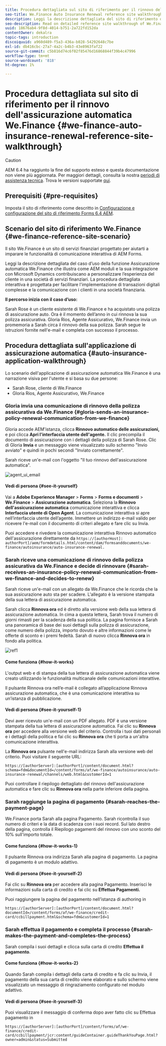 ```yaml
---
title: Procedura dettagliata sul sito di riferimento per il rinnovo dell'assicurazione automatica We.Finance
seo-title: We.Finance Auto Insurance Renewal reference site walkthrough
description: Leggi la descrizione dettagliata del sito di riferimento del caso d’uso della funzione Assicurazione automatica We.Finance che illustra come AEM moduli e la sua integrazione con Microsoft Dynamics contribuiscano a personalizzare l’esperienza del cliente in una società di servizi finanziari.
seo-description: Read on detailed reference site walkthrough of We.Finance Auto Insurance use case which showcases how AEM forms and its integration with Microsoft Dynamics helps personalize customer experience in a financial service company.
uuid: 18676ab4-9f8d-4014-b751-2a722fd152da
contentOwner: dekalra
topic-tags: introduction
discoiquuid: a960d489-f5a3-436a-b028-54292648c7be
exl-id: db416cbc-27a7-4a2c-b4b3-43e8963faf22
source-git-commit: c5b816d74c6f02f85476d16868844f39b4c47996
workflow-type: tm+mt
source-wordcount: '818'
ht-degree: 1%

---
```


# Procedura dettagliata sul sito di riferimento per il rinnovo dell&#39;assicurazione automatica We.Finance {#we-finance-auto-insurance-renewal-reference-site-walkthrough}

>[!CAUTION]
>
>AEM 6.4 ha raggiunto la fine del supporto esteso e questa documentazione non viene più aggiornata. Per maggiori dettagli, consulta la nostra [periodi di assistenza tecnica](https://helpx.adobe.com/it/support/programs/eol-matrix.html). Trova le versioni supportate [qui](https://experienceleague.adobe.com/docs/).

## Prerequisiti {#pre-requisites}

Imposta il sito di riferimento come descritto in [Configurazione e configurazione del sito di riferimento Forms 6.4 AEM](/help/forms/using/setup-reference-sites.md).

## Scenario del sito di riferimento We.Finance  {#we-finance-reference-site-scenario}

Il sito We.Finance è un sito di servizi finanziari progettato per aiutarti a imparare le funzionalità di comunicazione interattiva di AEM Forms.

Leggi la descrizione dettagliata del caso d’uso della funzione Assicurazione automatica We.Finance che illustra come AEM moduli e la sua integrazione con Microsoft Dynamics contribuiscano a personalizzare l’esperienza del cliente in una società di servizi finanziari. La procedura dettagliata interattiva è progettata per facilitare l&#39;implementazione di transazioni digitali complesse e la comunicazione con i clienti in una società finanziaria.

**Il percorso inizia con il caso d’uso:**

Sarah Rose è un cliente esistente di We.Finance e ha acquistato una polizza di assicurazione auto. Ora è il momento dell’anno in cui rinnova la sua polizza assicurativa. Gloria Rios, Agente Assicurativo, We.Finance invia un promemoria a Sarah circa il rinnovo della sua polizza. Sarah segue le istruzioni fornite nell&#39;e-mail e completa con successo il processo.

## Procedura dettagliata sull&#39;applicazione di assicurazione automatica {#auto-insurance-application-walkthrough}

Lo scenario dell&#39;applicazione di assicurazione automatica We.Finance è una narrazione visiva per l&#39;utente e si basa su due persone:

* Sarah Rose, cliente di We.Finance
* Gloria Rios, Agente Assicurativo, We.Finance

### Gloria invia una comunicazione di rinnovo della polizza assicurativa da We.Finance {#gloria-sends-an-insurance-policy-renewal-communication-from-we-finance}

Gloria accede AEM&#39;istanza, clicca **Rinnovo automatico delle assicurazioni,** e poi clicca **Apri l&#39;interfaccia utente dell&#39;agente.** Il clic precompila il documento di assicurazione con i dettagli della polizza di Sarah Rose. Clic di Gloria **Invia** e un messaggio viene visualizzato sullo schermo &quot;Invio avviato&quot; e quindi in pochi secondi &quot;Inviato correttamente&quot;.

Sarah riceve un&#39;e-mail con l&#39;oggetto &quot;Il tuo rinnovo dell&#39;assicurazione automatica&quot;.

![agent_ui_email](assets/agent_ui_email.png)

#### Vedi di persona {#see-it-yourself}

Vai a **Adobe Experience Manager** > **Forms** > **Forms e documenti** > **We.Finance** > **Assicurazione automatica**. Seleziona la **Rinnovo dell&#39;assicurazione automatica** comunicazione interattiva e clicca **Interfaccia utente di Open Agent**. La comunicazione interattiva si apre nell’interfaccia utente dell’agente. Immettere un indirizzo e-mail valido per ricevere l&#39;e-mail con il documento di criteri allegato e fare clic su Invia.

Puoi accedere e rivedere la comunicazione interattiva Rinnovo automatico dell&#39;assicurazione direttamente da `https://[authorHost]: authorPort]/aem/formdetails.html/content/dam/formsanddocuments/we-finance/autoinsurance/auto-insurance-renewal.`

### Sarah riceve una comunicazione di rinnovo della polizza assicurativa da We.Finance e decide di rinnovare {#sarah-receives-an-insurance-policy-renewal-communication-from-we-finance-and-decides-to-renew}

Sarah riceve un&#39;e-mail con un allegato da We.Finance che le ricorda che la sua assicurazione auto sta per scadere. L&#39;allegato è la versione stampata della sua lettera di assicurazione automatica.

Sarah clicca **Rinnova ora** ed è diretto alla versione web della sua lettera di assicurazione automatica. In cima a questa lettera, Sarah trova il numero di giorni rimasti per la scadenza della sua politica. La pagina fornisce a Sarah una panoramica di base dei suoi dettagli sulla polizza di assicurazione, come numero della polizza, importo dovuto e altre informazioni come le offerte di sconto e i premi fedeltà. Sarah di nuovo clicca **Rinnova ora** in fondo alla politica.

![ref1](assets/ref1.png)

#### Come funziona {#how-it-works}

L&#39;output web e di stampa della tua lettera di assicurazione automatica viene creato utilizzando le funzionalità multicanale delle comunicazioni interattive.

Il pulsante Rinnova ora nell’e-mail è collegato all’applicazione Rinnova assicurazione automatica, che è una comunicazione interattiva su un’istanza di pubblicazione.

#### Vedi di persona {#see-it-yourself-1}

Devi aver ricevuto un&#39;e-mail con un PDF allegato. PDF è una versione stampata della tua lettera di assicurazione automatica. Fai clic su **Rinnova ora** per accedere alla versione web del criterio. Controlla i tuoi dati personali e i dettagli della politica e fai clic su **Rinnova ora** che ti porta a un&#39;altra comunicazione interattiva.

La **Rinnova ora** pulsante nell&#39;e-mail indirizza Sarah alla versione web del criterio. Puoi visitare il seguente URL:

`https://[authorServer]:[authorPort]/content/document.html?schema=fdm&documentId=/content/forms/af/we-finance/autoinsurance/auto-insurance-renewal/channels/web.html&customerId=1`

Puoi controllare il riepilogo dettagliato del rinnovo dell&#39;assicurazione automatica e fare clic su **Rinnova ora** nella parte inferiore della pagina.

### Sarah raggiunge la pagina di pagamento {#sarah-reaches-the-payment-page}

We.Finance porta Sarah alla pagina Pagamento. Sarah ricontrolla il suo numero di criteri e la data di scadenza con i suoi record. Sul lato destro della pagina, controlla il Riepilogo pagamenti del rinnovo con uno sconto del 10% sull&#39;importo totale.

#### Come funziona {#how-it-works-1}

Il pulsante Rinnova ora indirizza Sarah alla pagina di pagamento. La pagina di pagamento è un modulo adattivo.

#### Vedi di persona {#see-it-yourself-2}

Fai clic su **Rinnova ora** per accedere alla pagina Pagamento. Inserisci le informazioni sulla carta di credito e fai clic su **Effettua Pagamenti.**

Puoi raggiungere la pagina del pagamento nell’istanza di authoring in

`https://[authorServer]:[authorPort]/content/document.html?documentId=/content/forms/af/we-finance/credit-card/ccbillpayment.html&schema=fdm&customerId=1`

### Sarah effettua il pagamento e completa il processo {#sarah-makes-the-payment-and-completes-the-process}

Sarah compila i suoi dettagli e clicca sulla carta di credito **Effettua il pagamento**.

#### Come funziona {#how-it-works-2}

Quando Sarah compila i dettagli della carta di credito e fa clic su Invia, il pagamento della sua carta di credito viene elaborato e sullo schermo viene visualizzato un messaggio di ringraziamento configurato nel modulo adattivo.

#### Vedi di persona {#see-it-yourself-3}

Puoi visualizzare il messaggio di conferma dopo aver fatto clic su Effettua pagamento in

`https://[authorServer]:[authorPort]/content/forms/af/we-finance/credit-card/ccbillpayment/jcr:content/guideContainer.guideThankYouPage.html?owner=admin&status=Submitted`
